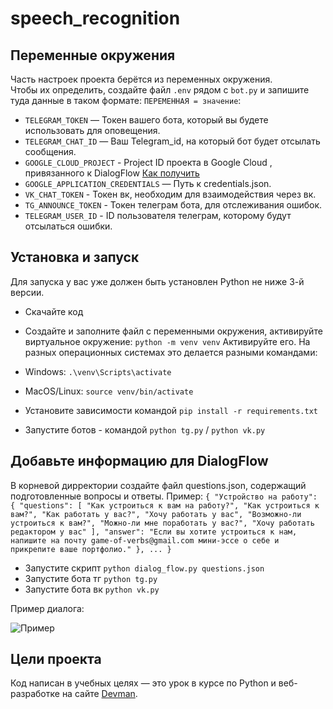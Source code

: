 # speech_recognition
 
## Переменные окружения

Часть настроек проекта берётся из переменных окружения.  
Чтобы их определить, создайте файл `.env` рядом с `bot.py` и запишите туда данные в таком формате: `ПЕРЕМЕННАЯ = значение`:  

- `TELEGRAM_TOKEN` — Токен вашего бота, который вы будете использовать для оповещения.  
- `TELEGRAM_CHAT_ID` — Ваш Telegram_id, на который бот будет отсылать сообщения.
- `GOOGLE_CLOUD_PROJECT` - Project ID проекта в Google Cloud , привязанного к DialogFlow [Как получить](https://cloud.google.com/dialogflow/es/docs/quick/setup)
- `GOOGLE_APPLICATION_CREDENTIALS` — Путь к credentials.json.
- `VK_CHAT_TOKEN` - Токен вк, необходим для взаимодействия через вк.
- `TG_ANNOUNCE_TOKEN` - Токен телеграм бота, для отслеживания ошибок.
- `TELEGRAM_USER_ID` - ID пользователя телеграм, которому будут отсылаться ошибки.


## Установка и запуск
Для запуска у вас уже должен быть установлен Python не ниже 3-й версии.  

- Скачайте код
- Создайте и заполните файл с переменными окружения, активируйте виртуальное окружение: `python -m venv venv`
Активируйте его. На разных операционных системах это делается разными командами:

- Windows: `.\venv\Scripts\activate`
- MacOS/Linux: `source venv/bin/activate`
  
- Установите зависимости командой `pip install -r requirements.txt`
- Запустите ботов - командой `python tg.py` / `python vk.py`

## Добавьте информацию для DialogFlow

В корневой дирректории создайте файл  questions.json, содержащий подготовленные вопросы и ответы.
Пример:
`
{
    "Устройство на работу": {
        "questions": [
            "Как устроиться к вам на работу?",
            "Как устроиться к вам?",
            "Как работать у вас?",
            "Хочу работать у вас",
            "Возможно-ли устроиться к вам?",
            "Можно-ли мне поработать у вас?",
            "Хочу работать редактором у вас"
        ],
        "answer": "Если вы хотите устроиться к нам, напишите на почту game-of-verbs@gmail.com мини-эссе о себе и прикрепите ваше портфолио."
    },
    ...
}
`

- Запустите скрипт `python dialog_flow.py questions.json`
- Запустите бота тг `python tg.py`
- Запустите бота вк `python vk.py`

Пример диалога:

![Пример](https://i.imgur.com/BI5Zfvn.png)

## Цели проекта

Код написан в учебных целях — это урок в курсе по Python и веб-разработке на сайте [Devman](https://dvmn.org).

